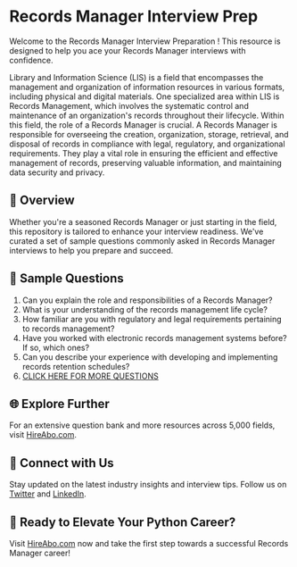 # Records Manager Interview Prep

Welcome to the Records Manager Interview Preparation ! This resource is designed to help you ace your Records Manager interviews with confidence.

Library and Information Science (LIS) is a field that encompasses the management and organization of information resources in various formats, including physical and digital materials. One specialized area within LIS is Records Management, which involves the systematic control and maintenance of an organization's records throughout their lifecycle. Within this field, the role of a Records Manager is crucial. A Records Manager is responsible for overseeing the creation, organization, storage, retrieval, and disposal of records in compliance with legal, regulatory, and organizational requirements. They play a vital role in ensuring the efficient and effective management of records, preserving valuable information, and maintaining data security and privacy.

## 🚀 Overview

Whether you're a seasoned Records Manager or just starting in the field, this repository is tailored to enhance your interview readiness. We've curated a set of sample questions commonly asked in Records Manager interviews to help you prepare and succeed.

## 📝 Sample Questions

1. Can you explain the role and responsibilities of a Records Manager?
2. What is your understanding of the records management life cycle?
3. How familiar are you with regulatory and legal requirements pertaining to records management?
4. Have you worked with electronic records management systems before? If so, which ones?
5. Can you describe your experience with developing and implementing records retention schedules?
6. [CLICK HERE FOR MORE QUESTIONS](https://hireabo.com/job/18_3_0/Records%20Manager)

## 🌐 Explore Further

For an extensive question bank and more resources across 5,000 fields, visit [HireAbo.com](https://www.hireabo.com).

## 📱 Connect with Us

Stay updated on the latest industry insights and interview tips. Follow us on [Twitter](https://twitter.com/hireabo) and [LinkedIn](https://www.linkedin.com/in/hire-abo-3609972a8/).

## 🚀 Ready to Elevate Your Python Career?

Visit [HireAbo.com](https://www.hireabo.com) now and take the first step towards a successful Records Manager career!